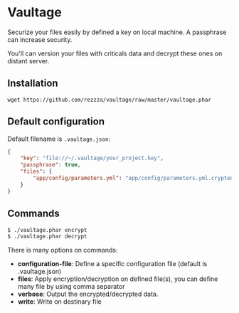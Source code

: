 Vaultage
========

Securize your files easily by defined a key on local machine. 
A passphrase can increase security.

You'll can version your files with criticals data and decrypt these ones on distant server.

## Installation

`wget https://github.com/rezzza/vaultage/raw/master/vaultage.phar`

## Default configuration

Default filename is `.vaultage.json`:

```json
{
    "key": "file://~/.vaultage/your_project.key",
    "passphrase": true,
    "files": {
        "app/config/parameters.yml": "app/config/parameters.yml.crypted"
    }
}
```

## Commands

```sh
$ ./vaultage.phar encrypt
$ ./vaultage.phar decrypt
```

There is many options on commands:

- **configuration-file**: Define a specific configuration file (default is .vaultage.json)
- **files**: Apply encryption/decryption on defined file(s), you can define many file by using comma separator
- **verbose**: Output the encrypted/decrypted data.
- **write**: Write on destinary file
